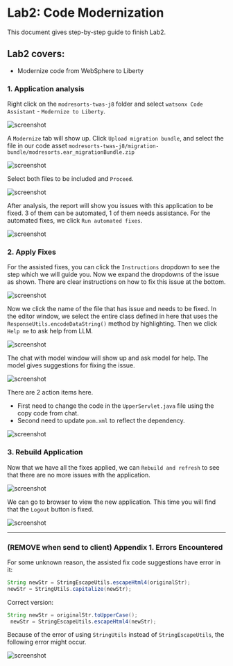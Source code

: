 # Lab2: Code Modernization

This document gives step-by-step guide to finish Lab2.

## Lab2 covers:

- Modernize code from WebSphere to Liberty


### 1. Application analysis

Right click on the `modresorts-twas-j8` folder and select `watsonx Code Assistant` - `Modernize to Liberty`.

![screenshot](../images/VSC_modernize_to_liberty.png)

A `Modernize` tab will show up. Click `Upload migration bundle`, and select the file in our code asset `modresorts-twas-j8/migration-bundle/modresorts.ear_migrationBundle.zip`

![screenshot](../images/VSC_modernize_to_liberty_migration_bundle.png)

Select both files to be included and `Proceed`.

![screenshot](../images/VSC_modernize_to_liberty_include_files.png)

After analysis, the report will show you issues with this application to be fixed. 3 of them can be automated, 1 of them needs assistance. For the automated fixes, we click `Run automated fixes`.

![screenshot](../images/VSC_modernize_to_liberty_analysis_result.png)

### 2. Apply Fixes

For the assisted fixes, you can click the `Instructions` dropdown to see the step which we will guide you. Now we expand the dropdowns of the issue as shown. There are clear instructions on how to fix this issue at the bottom.

![screenshot](../images/VSC_modernize_to_liberty_assisted_fix.png)

Now we click the name of the file that has issue and needs to be fixed. In the editor window, we select the entire class defined in here that uses the `ResponseUtils.encodeDataString()` method by highlighting. Then we click `Help me` to ask help from LLM.

![screenshot](../images/VSC_modernize_to_liberty_help_me.png)

The chat with model window will show up and ask model for help. The model gives suggestions for fixing the issue.

![screenshot](../images/VSC_modernize_to_liberty_chat_suggestions.png)

There are 2 action items here. 
- First need to change the code in the `UpperServlet.java` file using the copy code from chat.
- Second need to update `pom.xml` to reflect the dependency.

![screenshot](../images/VSC_modernize_to_liberty_pom_update.png)

### 3. Rebuild Application

Now that we have all the fixes applied, we can `Rebuild and refresh` to see that there are no more issues with the application.

![screenshot](../images/VSC_modernize_to_liberty_rebuild.png)

We can go to browser to view the new application. This time you will find that the `Logout` button is fixed.

![screenshot](../images/VSC_modernize_to_liberty_logout_fixed.png)

----

### (REMOVE when send to client) Appendix 1. Errors Encountered

For some unknown reason, the assisted fix code suggestions have error in it:

```java
String newStr = StringEscapeUtils.escapeHtml4(originalStr);
newStr = StringUtils.capitalize(newStr);
```

Correct version:

```java
String newStr = originalStr.toUpperCase();
 newStr = StringEscapeUtils.escapeHtml4(newStr);
```

Because of the error of using `StringUtils` instead of `StringEscapeUtils`, the following error might occur.

![screenshot](../images/known_errors_1.png)



